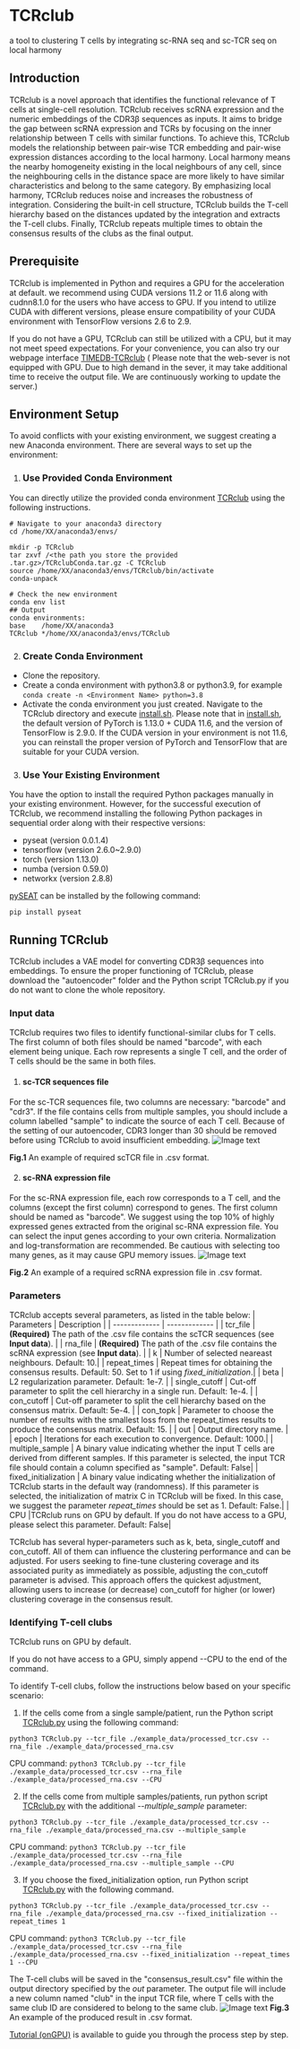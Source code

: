 # TCRclub
a tool to clustering T cells by integrating sc-RNA seq and sc-TCR seq on local harmony

## Introduction
TCRclub is a novel approach that identifies the functional relevance of T cells at single-cell resolution. TCRclub receives scRNA expression and the numeric embeddings of the CDR3β sequences as inputs. It aims to bridge the gap between scRNA expression and TCRs by focusing on the inner relationship between T cells with similar functions. To achieve this, TCRclub models the relationship between pair-wise TCR embedding and pair-wise expression distances according to the local harmony. Local harmony means the nearby homogeneity existing in the local neighbours of any cell, since the neighbouring cells in the distance space are more likely to have similar characteristics and belong to the same category. By emphasizing local harmony, TCRclub reduces noise and increases the robustness of integration. Considering the built-in cell structure, TCRclub builds the T-cell hierarchy based on the distances updated by the integration and extracts the T-cell clubs. Finally, TCRclub repeats multiple times to obtain the consensus results of the clubs as the final output. 

## Prerequisite
TCRclub is implemented in Python and requires a GPU for the acceleration at default. we recommend using CUDA versions 11.2 or 11.6 along with cudnn8.1.0 for the users who have access to GPU. If you intend to utilize CUDA with different versions, please ensure compatibility of your CUDA environment with TensorFlow versions 2.6 to 2.9.

If you do not have a GPU, TCRclub can still be utilized with a CPU, but it may not meet speed expectations. For your convenience, you can also try our webpage interface [TIMEDB-TCRclub](https://timedb.deepomics.org/submit/tcrclub) ( Please note that the web-sever is not equipped with GPU. Due to high demand in the sever, it may take additional time to receive the output file. We are continuously working to update the server.)

## Environment Setup

To avoid conflicts with your existing environment, we suggest creating a new Anaconda environment. There are several ways to set up the environment:

1. ### Use Provided Conda Environment
You can directly utilize the provided conda environment [TCRclub](https://portland-my.sharepoint.com/:u:/g/personal/yipingzou2-c_my_cityu_edu_hk/EZiJGniELEtPvOFZZkrfPwEBpQ7VDfaLpMDRdeiTnN1ETg?e=CwoH2z) using the following instructions.

```
# Navigate to your anaconda3 directory 
cd /home/XX/anaconda3/envs/
 
mkdir -p TCRclub
tar zxvf /<the path you store the provided .tar.gz>/TCRclubConda.tar.gz -C TCRclub
source /home/XX/anaconda3/envs/TCRclub/bin/activate
conda-unpack

# Check the new environment
conda env list
## Output
conda environments:
base    /home/XX/anaconda3
TCRclub */home/XX/anaconda3/envs/TCRclub
```

2. ### Create Conda Environment
* Clone the repository.
* Create a conda environment with python3.8 or python3.9, for example `conda create -n <Environment Name> python=3.8`
* Activate the conda environment you just created. Navigate to the TCRclub directory and execute [install.sh](./install.sh). Please note that in [install.sh](./install.sh), the default version of PyTorch is 1.13.0 + CUDA 11.6, and the version of TensorFlow is 2.9.0. If the CUDA version in your environment is not 11.6, you can reinstall the proper version of PyTorch and TensorFlow that are suitable for your CUDA version.

3. ### Use Your Existing Environment
You have the option to install the required Python packages manually in your existing environment. However, for the successful execution of TCRclub, we recommend installing the following Python packages in sequential order along with their respective versions:

* pyseat (version 0.0.1.4)
* tensorflow (version 2.6.0~2.9.0)
* torch (version 1.13.0)
* numba (version 0.59.0)
* networkx (version 2.8.8)
  
[pySEAT](https://github.com/deepomicslab/SEAT) can be installed by the following command:

`pip install pyseat`

## Running TCRclub
TCRclub includes a VAE model for converting CDR3β sequences into embeddings. To ensure the proper functioning of TCRclub, please download the "autoencoder" folder and the Python script TCRclub.py if you do not want to clone the whole repository.

### Input data
TCRclub requires two files to identify functional-similar clubs for T cells. The first column of both files should be named "barcode", with each element being unique. Each row represents a single T cell, and the order of T cells should be the same in both files.

1. #### sc-TCR sequences file
For the sc-TCR sequences file, two columns are necessary: "barcode" and "cdr3". If the file contains cells from multiple samples, you should include a column labelled "sample" to indicate the source of each T cell. Because of the setting of our autoencoder, CDR3 longer than 30 should be removed before using TCRclub to avoid insufficient embedding.
![Image text](https://github.com/deepomicslab/TCRclub/blob/e48f9a7903811dd043a2e26f4402704a68c69bb1/img/required_tcr_file.png)

**Fig.1** An example of required scTCR file in .csv format.

2. #### sc-RNA expression file
For the sc-RNA expression file, each row corresponds to a T cell, and the columns (except the first column) correspond to genes. The first column should be named as "barcode". We suggest using the top 10% of highly expressed genes extracted from the original sc-RNA expression file. You can select the input genes according to your own criteria. Normalization and log-transformation are recommended. Be cautious with selecting too many genes, as it may cause GPU memory issues.
![Image text](https://github.com/deepomicslab/TCRclub/blob/e48f9a7903811dd043a2e26f4402704a68c69bb1/img/required_rna_file.png)

**Fig.2** An example of a required scRNA expression file in .csv format.

### Parameters
TCRclub accepts several parameters, as listed in the table below:
| Parameters  | Description |
| ------------- | ------------- |
| tcr_file | **(Required)** The path of the .csv file contains the scTCR sequences (see **Input data**). |
| rna_file | **(Required)** The path of the .csv file contains the scRNA expression (see **Input data**). |
| k | Number of selected neareast neighbours. Default: 10.|
| repeat_times  | Repeat times for obtaining the consensus results. Default: 50. Set to 1 if using *fixed_initialization*.|
| beta  | L2 regularization parameter. Default: 1e-7. |
| single_cutoff  | Cut-off parameter to split the cell hierarchy in a single run. Default: 1e-4. |
| con_cutoff  | Cut-off parameter to split the cell hierarchy based on the consensus matrix. Default: 5e-4. |
| con_topk  | Parameter to choose the number of results with the smallest loss from the repeat_times results to produce the consensus matrix. Default: 15. |
| out | Output directory name. |
| epoch | Iterations for each execution to convergence. Default: 1000.|
| multiple_sample  | A binary value indicating whether the input T cells are derived from different samples. If this parameter is selected, the input TCR file should contain a column specified as "sample". Default: False|
| fixed_initialization | A binary value indicating whether the initialization of TCRclub starts in the default way (randomness). If this parameter is selected, the initialization of matrix C in TCRclub will be fixed. In this case, we suggest the parameter *repeat_times* should be set as 1. Default: False.|
| CPU  |TCRclub runs on GPU by default. If you do not have access to a GPU, please select this parameter. Default: False|

TCRclub has several hyper-parameters such as k, beta, single_cutoff and con_cutoff. All of them can influence the clustering performance and can be adjusted. For users seeking to fine-tune clustering coverage and its associated purity as immediately as possible, adjusting the con_cutoff parameter is advised. This approach offers the quickest adjustment, allowing users to increase (or decrease) con_cutoff for higher (or lower) clustering coverage in the consensus result.

### Identifying T-cell clubs
TCRclub runs on GPU by default. 

If you do not have access to a GPU, simply append --CPU to the end of the command.

To identify T-cell clubs, follow the instructions below based on your specific scenario:

1. If the cells come from a single sample/patient, run the Python script [TCRclub.py](TCRclub.py) using the following command:

`python3 TCRclub.py --tcr_file ./example_data/processed_tcr.csv --rna_file ./example_data/processed_rna.csv`

CPU command: `python3 TCRclub.py --tcr_file ./example_data/processed_tcr.csv --rna_file ./example_data/processed_rna.csv --CPU`

2. If the cells come from multiple samples/patients, run python script [TCRclub.py](TCRclub.py) with the additional *--multiple_sample* parameter:

`python3 TCRclub.py --tcr_file ./example_data/processed_tcr.csv --rna_file ./example_data/processed_rna.csv --multiple_sample`

CPU command: `python3 TCRclub.py --tcr_file ./example_data/processed_tcr.csv --rna_file ./example_data/processed_rna.csv --multiple_sample --CPU`

3. If you choose the fixed_initialization option, run Python script [TCRclub.py](TCRclub.py) with the following command.

`python3 TCRclub.py --tcr_file ./example_data/processed_tcr.csv --rna_file ./example_data/processed_rna.csv --fixed_initialization --repeat_times 1`

CPU command: `python3 TCRclub.py --tcr_file ./example_data/processed_tcr.csv --rna_file ./example_data/processed_rna.csv --fixed_initialization --repeat_times 1 --CPU`


The T-cell clubs will be saved in the "consensus_result.csv" file within the output directory specified by the *out* parameter. The output file will include a new column named "club" in the input TCR file, where T cells with the same club ID are considered to belong to the same club.
![Image text](https://github.com/deepomicslab/TCRclub/blob/e48f9a7903811dd043a2e26f4402704a68c69bb1/img/example_result_file.png)
**Fig.3** An example of the produced result in .csv format.

[Tutorial (onGPU)](./tutorial(onGPU).ipynb) is available to guide you through the process step by step.
